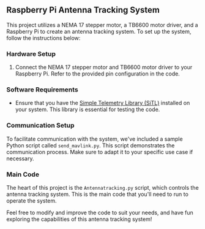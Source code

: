 ## Raspberry Pi Antenna Tracking System

This project utilizes a NEMA 17 stepper motor, a TB6600 motor driver, and a Raspberry Pi to create an antenna tracking system. To set up the system, follow the instructions below:

### Hardware Setup
1. Connect the NEMA 17 stepper motor and TB6600 motor driver to your Raspberry Pi. Refer to the provided pin configuration in the code.

### Software Requirements
- Ensure that you have the [Simple Telemetry Library (SiTL)](https://ardupilot.org/dev/docs/building-setup-linux.html#building-setup-linux) installed on your system. This library is essential for testing the code.

### Communication Setup
To facilitate communication with the system, we've included a sample Python script called `send_mavlink.py`. This script demonstrates the communication process. Make sure to adapt it to your specific use case if necessary.

### Main Code
The heart of this project is the `Antennatracking.py` script, which controls the antenna tracking system. This is the main code that you'll need to run to operate the system.

Feel free to modify and improve the code to suit your needs, and have fun exploring the capabilities of this antenna tracking system!



